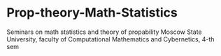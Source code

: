 # Prop-theory-Math-Statistics
Seminars on math statistics and theory of propability
Moscow State University, faculty of Computational Mathematics and Cybernetics, 4-th sem 
